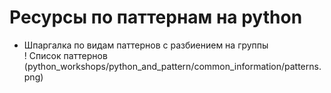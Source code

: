 # Ресурсы по паттернам на python  
* Шпаргалка по видам паттернов с разбиением на группы  
! Список паттернов (python_workshops/python_and_pattern/common_information/patterns.png)
